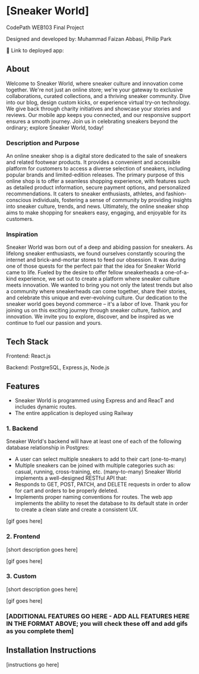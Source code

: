 # [Sneaker World]

CodePath WEB103 Final Project

Designed and developed by: Muhammad Faizan Abbasi, Philip Park

🔗 Link to deployed app:

## About
Welcome to Sneaker World, where sneaker culture and innovation come together. We're not just an online store; we're your gateway to exclusive collaborations, curated collections, and a thriving sneaker community. Dive into our blog, design custom kicks, or experience virtual try-on technology. We give back through charity initiatives and showcase your stories and reviews. Our mobile app keeps you connected, and our responsive support ensures a smooth journey. Join us in celebrating sneakers beyond the ordinary; explore Sneaker World, today!
### Description and Purpose

An online sneaker shop is a digital store dedicated to the sale of sneakers and related footwear products. It provides a convenient and accessible platform for customers to access a diverse selection of sneakers, including popular brands and limited-edition releases. The primary purpose of this online shop is to offer a seamless shopping experience, with features such as detailed product information, secure payment options, and personalized recommendations. It caters to sneaker enthusiasts, athletes, and fashion-conscious individuals, fostering a sense of community by providing insights into sneaker culture, trends, and news. Ultimately, the online sneaker shop aims to make shopping for sneakers easy, engaging, and enjoyable for its customers.

### Inspiration
Sneaker World was born out of a deep and abiding passion for sneakers. As lifelong sneaker enthusiasts, we found ourselves constantly scouring the internet and brick-and-mortar stores to feed our obsession. It was during one of those quests for the perfect pair that the idea for Sneaker World came to life. Fueled by the desire to offer fellow sneakerheads a one-of-a-kind experience, we set out to create a platform where sneaker culture meets innovation. We wanted to bring you not only the latest trends but also a community where sneakerheads can come together, share their stories, and celebrate this unique and ever-evolving culture. Our dedication to the sneaker world goes beyond commerce – it's a labor of love. Thank you for joining us on this exciting journey through sneaker culture, fashion, and innovation. We invite you to explore, discover, and be inspired as we continue to fuel our passion and yours.

## Tech Stack

Frontend: React.js

Backend: PostgreSQL, Express.js, Node.js

## Features
  - Sneaker World is programmed using Express and and ReacT and includes dynamic routes.
  - The entire application is deployed using Railway

### 1. Backend

Sneaker World's backend will have at least one of each of the following database relationship in Postgres:
  - A user can select multiple sneakers to add to their cart (one-to-many)
  - Multiple sneakers can be joined with multiple categories such as: casual, running, cross-training, etc. (many-to-many)
Sneaker World implements a well-designed RESTful API that:
  - Responds to GET, POST, PATCH, and DELETE requests in order to allow for cart and orders to be properly deleted.
  - Implements proper naming conventions for routes.
The web app implements the ability to reset the database to its default state in order to create a clean slate and create a consistent UX.

[gif goes here]

### 2. Frontend

[short description goes here]

[gif goes here]

### 3. Custom

[short description goes here]

[gif goes here]

### [ADDITIONAL FEATURES GO HERE - ADD ALL FEATURES HERE IN THE FORMAT ABOVE; you will check these off and add gifs as you complete them]

## Installation Instructions

[instructions go here]
